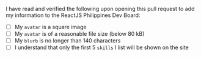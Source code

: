 I have read and verified the following upon opening this pull request to add my information to the ReactJS Philippines Dev Board:

- [ ] My `avatar` is a square image
- [ ] My `avatar` is of a reasonable file size (below 80 kB)
- [ ] My `blurb` is no longer than 140 characters
- [ ] I understand that only the first 5 `skills` I list will be shown on the site
